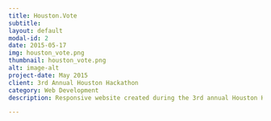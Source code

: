 ```yaml
---
title: Houston.Vote
subtitle:
layout: default
modal-id: 2
date: 2015-05-17
img: houston_vote.png
thumbnail: houston_vote.png
alt: image-alt
project-date: May 2015
client: 3rd Annual Houston Hackathon
category: Web Development
description: Responsive website created during the 3rd annual Houston Hackathon to help increase voter turnout by educating and creating user engagement through social functions. Allows users to upload photos and share them easily on Facebook and Twitter.

---
```

